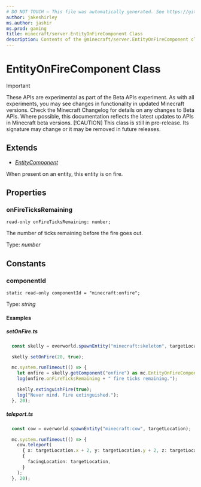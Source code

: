 ```yaml
---
# DO NOT TOUCH — This file was automatically generated. See https://github.com/mojang/minecraftapidocsgenerator to modify descriptions, examples, etc.
author: jakeshirley
ms.author: jashir
ms.prod: gaming
title: minecraft/server.EntityOnFireComponent Class
description: Contents of the @minecraft/server.EntityOnFireComponent class.
---
```

# EntityOnFireComponent Class
>[!IMPORTANT]
>These APIs are experimental as part of the Beta APIs experiment. As with all experiments, you may see changes in functionality in updated Minecraft versions. Check the Minecraft Changelog for details on any changes to Beta APIs. Where possible, this documentation reflects the latest updates to APIs in Minecraft beta versions.
> [!CAUTION]
> This class is still in pre-release.  Its signature may change or it may be removed in future releases.

## Extends
- [*EntityComponent*](EntityComponent.md)

When present on an entity, this entity is on fire.

## Properties

### **onFireTicksRemaining**
`read-only onFireTicksRemaining: number;`

The number of ticks remaining before the fire goes out.

Type: *number*

## Constants

### **componentId**
`static read-only componentId = "minecraft:onfire";`

Type: *string*

#### Examples
##### ***setOnFire.ts***
```typescript
  const skelly = overworld.spawnEntity("minecraft:skeleton", targetLocation);

  skelly.setOnFire(20, true);

  mc.system.runTimeout(() => {
    let onfire = skelly.getComponent("onfire") as mc.EntityOnFireComponent;
    log(onfire.onFireTicksRemaining + " fire ticks remaining.");

    skelly.extinguishFire(true);
    log("Never mind. Fire extinguished.");
  }, 20);
```
##### ***teleport.ts***
```typescript
  const cow = overworld.spawnEntity("minecraft:cow", targetLocation);

  mc.system.runTimeout(() => {
    cow.teleport(
      { x: targetLocation.x + 2, y: targetLocation.y + 2, z: targetLocation.z + 2 },
      {
        facingLocation: targetLocation,
      }
    );
  }, 20);
```

